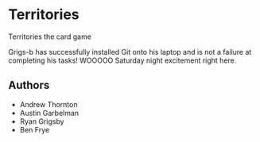 Territories
===========

Territories the card game


Grigs-b has successfully installed Git onto his laptop and is not a failure at completing his tasks! WOOOOO Saturday night excitement right here.

## Authors ##
- Andrew Thornton
- Austin Garbelman
- Ryan Grigsby
- Ben Frye